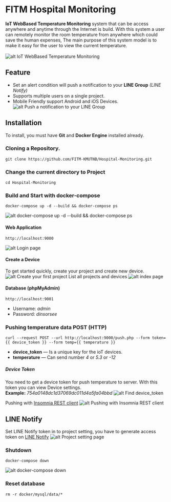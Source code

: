 # FITM Hospital Monitoring
**IoT WebBased Temperature Monitoring** system that can be access anywhere and anytime through the Internet is build. With this system a user can remotely monitor the room temperature from anywhere which could save the human expenses, The main purpose of this system model is to make it easy for the user to view the current temperature.</br></br>
![alt IoT WebBased Temperature Monitoring](https://raw.githubusercontent.com/FITM-KMUTNB/Hospital-Monitoring/readme/screenshot/mobile.jpg?token=AEtRcsr3_vNEJAhycQCcTJOfiHoQhwyMks5ca4ciwA%3D%3D)

## Feature
- Set an alert condition will push a notification to your **LINE Group** *(LINE Notify)*
- Supports multiple users on a single project.
- Mobile Friendly support Android and iOS Devices.
![alt Push a notification to your LINE Group](https://raw.githubusercontent.com/FITM-KMUTNB/Hospital-Monitoring/readme/screenshot/line-notify.png?token=AEtRclAV4_jc_j91FZPNmH0DXLOmUpDdks5ca2J1wA%3D%3D)

## Installation
To install, you must have **Git** and **Docker Engine** installed already.

### Cloning a Repository.
```
git clone https://github.com/FITM-KMUTNB/Hospital-Monitoring.git
```

### Change the current directory to Project
```
cd Hospital-Monitoring
```

### Build and Start with docker-compose
```
docker-compose up -d --build && docker-compose ps
```
![alt docker-compose up -d --build && docker-compose ps](https://raw.githubusercontent.com/FITM-KMUTNB/Hospital-Monitoring/readme/screenshot/docker-compose-up.png?token=AEtRcsKREVrDVkVBII6-doeVQ2BjKGbbks5ca2D2wA%3D%3D)

#### Web Application
```
http://localhost:9000
```
![alt Login page](https://raw.githubusercontent.com/FITM-KMUTNB/Hospital-Monitoring/readme/screenshot/login.png)

#### Create a Device
To get started quickly, create your project and create new device.
![alt Create your first project](https://raw.githubusercontent.com/FITM-KMUTNB/Hospital-Monitoring/readme/screenshot/project-first-create.png?token=AEtRcqknOz5ibukRZKfFo3szgdZTxLYMks5ca7p2wA%3D%3D)
List all projects and devices
![alt index page](https://raw.githubusercontent.com/FITM-KMUTNB/Hospital-Monitoring/readme/screenshot/index.png?token=AEtRcvO-i626gLOeMUnfEhtgcAV9GgYwks5ca48pwA%3D%3D)

#### Database (phpMyAdmin)
```
http://localhost:9001
```
- Username: *admin*
- Password: *dinsorsee*

### Pushing temperature data POST (HTTP)
```
curl --request POST --url http://localhost:9000/push.php --form token={{ device_token }} --form temp={{ temperature }}
```
- **device_token** — Is a unique key for the ioT devices.
- **temperature** — Can send number *4* or *5.3* or *-12*

##### Device Token
You need to get a device token for push temperature to server. With this token you can view Device settings.</br>
**Example:** *754a0148dc1d37069dc011d4a5fa04bbd*
![alt Find device_token](https://raw.githubusercontent.com/FITM-KMUTNB/Hospital-Monitoring/readme/screenshot/device-setting.png?token=AEtRchArIrDO8Tppn3oa5nlEQUYeiXgUks5ca6xwwA%3D%3D)

Pushing with [Insomnia REST client](https://insomnia.rest)
![alt Pushing with Insomnia REST client](https://raw.githubusercontent.com/FITM-KMUTNB/Hospital-Monitoring/readme/screenshot/push_data.png?token=AEtRcsbboJdJM-XJ3oZx9cefOK-jY9Riks5caoz0wA%3D%3D)

## LINE Notify
Set LINE Notify token in to project setting, you have to generate access token on [LINE Notify](https://notify-bot.line.me/th/)
![alt Project setting page](https://raw.githubusercontent.com/FITM-KMUTNB/Hospital-Monitoring/readme/screenshot/project-edit.png?token=AEtRcuuPSUKvJI0NrMFaowQrPVuCiFd3ks5ca7SRwA%3D%3D)

### Shutdown
```
docker-compose down
```
![alt docker-compose down](https://raw.githubusercontent.com/FITM-KMUTNB/Hospital-Monitoring/readme/screenshot/docker-compose-down.png?token=AEtRch6uIQoMwEWsCcZf32K3USV96ohCks5ca2DswA%3D%3D)

### Reset database
```
rm -r docker/mysql/data/*
```